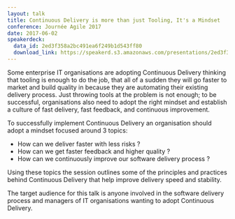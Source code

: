 ```yaml
---
layout: talk
title: Continuous Delivery is more than just Tooling, It's a Mindset
conference: Journée Agile 2017
date: 2017-06-02
speakerdeck:
  data_id: 2ed3f358a2bc491ea6f249b1d543ff80
  download_link: https://speakerd.s3.amazonaws.com/presentations/2ed3f358a2bc491ea6f249b1d543ff80/Journe%CC%81e_Agile_2017_-_Continuous_Delivery_is_more_than_just_Tooling__It_s_a_Mindset.pdf
---
```

Some enterprise IT organisations are adopting Continuous Delivery thinking that tooling is enough to do the job, that all of a sudden they will go faster to market and build quality in because they are automating their existing delivery process.
Just throwing tools at the problem is not enough; to be successful, organisations also need to adopt the right mindset and establish a culture of fast delivery, fast feedback, and continuous improvement.

To successfully implement Continuous Delivery an organisation should adopt a mindset focused around 3 topics:
* How can we deliver faster with less risks ?
* How can we get faster feedback and higher quality ?
* How can we continuously improve our software delivery process ?

Using these topics the session outlines some of the principles and practices behind Continuous Delivery that help improve delivery speed and stability.

The target audience for this talk is anyone involved in the software delivery process and managers of IT organisations wanting to adopt Continuous Delivery.

